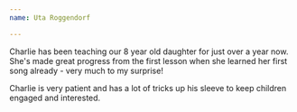 ```yaml
---
name: Uta Roggendorf

---
```


Charlie has been teaching our 8 year old daughter for just over a year now. She's made great progress from the first lesson when she learned her first song already - very much to my surprise!

Charlie is very patient and has a lot of tricks up his sleeve to keep children engaged and interested.